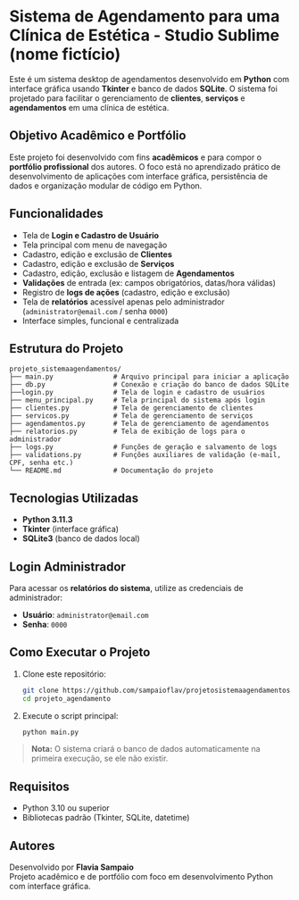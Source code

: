 
# Sistema de Agendamento para uma Clínica de Estética - Studio Sublime (nome fictício)

Este é um sistema desktop de agendamentos desenvolvido em **Python** com interface gráfica usando **Tkinter** e banco de dados **SQLite**. O sistema foi projetado para facilitar o gerenciamento de **clientes**, **serviços** e **agendamentos** em uma clínica de estética.

## Objetivo Acadêmico e Portfólio

Este projeto foi desenvolvido com fins **acadêmicos** e para compor o **portfólio profissional** dos autores. O foco está no aprendizado prático de desenvolvimento de aplicações com interface gráfica, persistência de dados e organização modular de código em Python.

## Funcionalidades

- Tela de **Login e Cadastro de Usuário**
- Tela principal com menu de navegação
- Cadastro, edição e exclusão de **Clientes**
- Cadastro, edição e exclusão de **Serviços**
- Cadastro, edição, exclusão e listagem de **Agendamentos**
- **Validações** de entrada (ex: campos obrigatórios, datas/hora válidas)
- Registro de **logs de ações** (cadastro, edição e exclusão)
- Tela de **relatórios** acessível apenas pelo administrador (`administrator@email.com` / senha `0000`)
- Interface simples, funcional e centralizada

## Estrutura do Projeto

```
projeto_sistemaagendamentos/
├── main.py               # Arquivo principal para iniciar a aplicação
├── db.py                 # Conexão e criação do banco de dados SQLite
├──login.py               # Tela de login e cadastro de usuários
├── menu_principal.py     # Tela principal do sistema após login
├── clientes.py           # Tela de gerenciamento de clientes
├── servicos.py           # Tela de gerenciamento de serviços
├── agendamentos.py       # Tela de gerenciamento de agendamentos
├── relatorios.py         # Tela de exibição de logs para o administrador
├── logs.py               # Funções de geração e salvamento de logs
├── validations.py        # Funções auxiliares de validação (e-mail, CPF, senha etc.)
└── README.md             # Documentação do projeto
```

##  Tecnologias Utilizadas

- **Python 3.11.3**
- **Tkinter** (interface gráfica)
- **SQLite3** (banco de dados local)

## Login Administrador

Para acessar os **relatórios do sistema**, utilize as credenciais de administrador:

- **Usuário**: `administrator@email.com`
- **Senha**: `0000`

##  Como Executar o Projeto

1. Clone este repositório:
   ```bash
   git clone https://github.com/sampaioflav/projetosistemaagendamentos.git
   cd projeto_agendamento
   ```

2. Execute o script principal:
   ```bash
   python main.py
   ```

> **Nota:** O sistema criará o banco de dados automaticamente na primeira execução, se ele não existir.

##  Requisitos

- Python 3.10 ou superior
- Bibliotecas padrão (Tkinter, SQLite, datetime)


## Autores

Desenvolvido por **Flavia Sampaio**   
Projeto acadêmico e de portfólio com foco em desenvolvimento Python com interface gráfica.  

